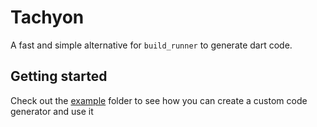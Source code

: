 # Tachyon

A fast and simple alternative for `build_runner` to generate dart code.

## Getting started

Check out the [example](/example) folder to see how you can create a custom code generator
and use it
